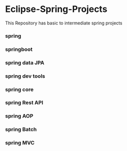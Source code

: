 # Eclipse-Spring-Projects
This Repository has basic to intermediate spring projects
### spring
### springboot
### spring data JPA
### spring dev tools
### spring core
### spring Rest API
### spring AOP
### spring Batch
### spring MVC
